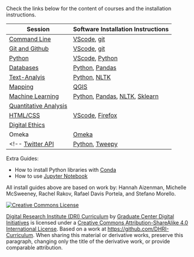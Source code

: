 Check the links below for the content of courses and the installation instructions.

Session | Software Installation Instructions
--------| ---------
[Command Line](https://github.com/DHRI-Curriculum/command-line) | [VScode](sections/vscode.md), [git](sections/git.md) | 
[Git and Github](https://github.com/DHRI-Curriculum/git) | [VScode](sections/vscode.md), [git](sections/git.md) |
[Python](https://github.com/DHRI-Curriculum/python) | [VScode](sections/vscode.md), [Python](sections/python.md) | 
[Databases](https://github.com/DHRI-Curriculum/databases) | [Python](sections/python.md), [Pandas](sections/pandas.md) |
[Text-Analyis](https://github.com/DHRI-Curriculum/text-analysis) | [Python](sections/python.md), [NLTK](sections/nltk.md) |
[Mapping](https://github.com/DHRI-Curriculum/mapping) | [QGIS](sections/qgis.md) |
[Machine Learning](https://github.com/DHRI-Curriculum/machine-learning)| [Python](sections/python.md), [Pandas](sections/pandas.md), [NLTK](sections/nltk.md), [Sklearn](sections/sklearn.md)|
[Quantitative Analysis](https://github.com/DHRI-Curriculum/quantitative-analysis) |
[HTML/CSS](https://github.com/DHRI-Curriculum/html-css) | [VScode](sections/vscode.md), [Firefox](https://www.mozilla.org/en-US/firefox/new/) |
[Digital Ethics](https://github.com/DHRI-Curriculum/digital-ethics) |
Omeka | [Omeka](https://github.com/GCDigitalFellows/omeka/blob/master/omekainstall.md) |
<!-- [Twitter API](https://github.com/DHRI-Curriculum/twitter-api) | [Python](sections/python.md), [Tweepy](sections/tweepy.md) |-->


Extra Guides: 
* How to install Python libraries with [Conda](sections/conda.md)
* How to use [Jupyter Notebook](sections/jupyter.md)

<!-- # Installation

The following guides will help you install all the software that you will need to follow the DHRI sessions in this curriculum.

### Software Installations

[Firefox](https://www.mozilla.org/en-US/firefox/)  
[git](sections/git.md)  
[QGIS](sections/qgis.md)  
[Visual Studio Code](sections/vscode.md)  

### Python Packages

[Natural Language Tool Kit (NLTK)](sections/nltk.md)  
[Pandas](sections/pandas.md)  
[Scikit-Learn](sections/sklearn.md)  
[Tweepy](sections/tweepy.md)  

### Guides

[Conda Package Management](sections/conda.md)  
[Jupyter Notebook](sections/jupyter.md)  

-----

Session Leader: Hannah Aizenman -->
 
All install guides above are based on work by: Hannah Aizenman, Michelle McSweeney, Rachel Rakov, Rafael Davis Portela, and Stefano Morello.

[![Creative Commons License](https://i.creativecommons.org/l/by-sa/4.0/88x31.png)](http://creativecommons.org/licenses/by-sa/4.0/)

[Digital Research Institute (DRI) Curriculum](http://purl.org/dc/terms/) by [Graduate Center Digital Initiatives](https://gcdi.commons.gc.cuny.edu/) is licensed under a [Creative Commons Attribution-ShareAlike 4.0 International License](http://creativecommons.org/licenses/by-sa/4.0/). Based on a work at <https://github.com/DHRI-Curriculum>. When sharing this material or derivative works, preserve this paragraph, changing only the title of the derivative work, or provide comparable attribution.
